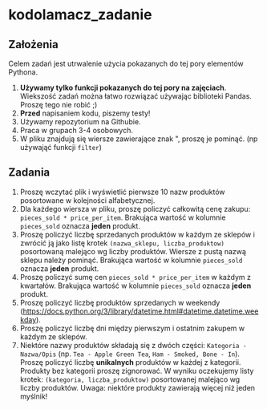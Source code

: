 # kodolamacz_zadanie

## Założenia

Celem zadań jest utrwalenie użycia pokazanych do tej pory elementów Pythona.

1. **Używamy tylko funkcji pokazanych do tej pory na zajęciach**. Wiekszość zadań można łatwo rozwiązać używając biblioteki Pandas. Proszę tego nie robić ;)
2. **Przed** napisaniem kodu, piszemy testy!
3. Używamy repozytorium na Githubie.
4. Praca w grupach 3-4 osobowych.
5. W pliku znajdują się wiersze zawierające znak ", proszę je pominąć. (np używająć funkcji `filter`)

## Zadania

1. Proszę wczytać plik i wyświetlić pierwsze 10 nazw produktów posortowane w kolejności alfabetycznej.
1. Dla każdego wiersza w pliku, proszę policzyć całkowitą cenę zakupu: `pieces_sold * price_per_item`. Brakująca wartość w kolumnie `pieces_sold` oznacza **jeden** produkt.
1. Proszę policzyć liczbę sprzedanych produktów w każdym ze sklepów i zwrócić ją jako listę krotek `(nazwa_sklepu, liczba_produktow)` posortowaną malejąco wg liczby produktów. Wiersze z pustą nazwą sklepu należy pominąć. Brakująca wartość w kolumnie `pieces_sold` oznacza **jeden** produkt.
1. Proszę policzyć sumę cen `pieces_sold * price_per_item` w każdym z kwartałów. Brakująca wartość w kolumnie `pieces_sold` oznacza **jeden** produkt.
1. Proszę policzyć liczbę produktów sprzedanych w weekendy (https://docs.python.org/3/library/datetime.html#datetime.datetime.weekday).
1. Proszę policzyć liczbę dni między pierwszym i ostatnim zakupem w każdym ze sklepów.
1. Niektóre nazwy produktów składają się z dwóch części: `Kategoria - Nazwa/Opis` (np. `Tea - Apple Green Tea`, `Ham - Smoked, Bone - In`). Proszę policzyć liczbę **unikalnych** produktów w każdej z kategorii. Produkty bez kategorii proszę zignorować. W wyniku oczekujemy listy krotek: `(kategoria, liczba_produktow)` posortowanej malejąco wg liczby produktów. Uwaga: niektóre produkty zawierają więcej niż jeden myślnik!
